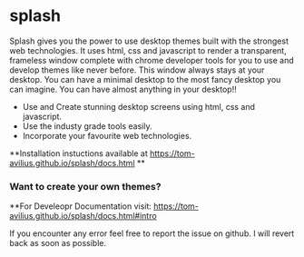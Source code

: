 # splash

Splash gives you the power to use desktop themes built with the strongest web technologies. It uses html, css and javascript to render a transparent, frameless window complete with chrome developer tools for you to use and develop themes like never before. This window always stays at your desktop. You can have a minimal desktop to the most fancy desktop you can imagine. You can have almost anything in your desktop!!

- Use and Create stunning desktop screens using html, css and javascript.
- Use the industy grade tools easily.
- Incorporate your favourite web technologies.

**Installation instuctions available at https://tom-avilius.github.io/splash/docs.html **

### Want to create your own themes?
**For Develeopr Documentation visit: https://tom-avilius.github.io/splash/docs.html#intro


If you encounter any error feel free to report the issue on github. I will revert back as soon as possible.
